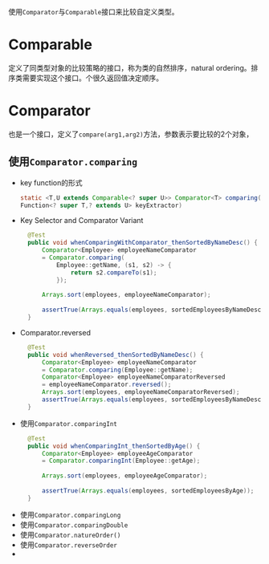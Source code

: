使用`Comparator`与`Comparable`接口来比较自定义类型。
# Comparable
定义了同类型对象的比较策略的接口，称为类的自然排序，natural ordering。排序类需要实现这个接口。个很久返回值决定顺序。
# Comparator
也是一个接口，定义了`compare(arg1,arg2)`方法，参数表示要比较的2个对象，
## 使用`Comparator.comparing`
- key function的形式
    ```java
    static <T,U extends Comparable<? super U>> Comparator<T> comparing(
    Function<? super T,? extends U> keyExtractor)
    ```
- Key Selector and Comparator Variant
  ```java
    @Test
    public void whenComparingWithComparator_thenSortedByNameDesc() {
        Comparator<Employee> employeeNameComparator
        = Comparator.comparing(
            Employee::getName, (s1, s2) -> {
                return s2.compareTo(s1);
            });
        
        Arrays.sort(employees, employeeNameComparator);
        
        assertTrue(Arrays.equals(employees, sortedEmployeesByNameDesc));
    }
  ```
- Comparator.reversed
  ```java
    @Test
    public void whenReversed_thenSortedByNameDesc() {
        Comparator<Employee> employeeNameComparator
        = Comparator.comparing(Employee::getName);
        Comparator<Employee> employeeNameComparatorReversed 
        = employeeNameComparator.reversed();
        Arrays.sort(employees, employeeNameComparatorReversed);
        assertTrue(Arrays.equals(employees, sortedEmployeesByNameDesc));
    }
  ```
- 使用`Comparator.comparingInt`
  ```java
    @Test
    public void whenComparingInt_thenSortedByAge() {
        Comparator<Employee> employeeAgeComparator 
        = Comparator.comparingInt(Employee::getAge);
        
        Arrays.sort(employees, employeeAgeComparator);
        
        assertTrue(Arrays.equals(employees, sortedEmployeesByAge));
    }
  ```
- 使用`Comparator.comparingLong`
- 使用`Comparator.comparingDouble`
- 使用`Comparator.natureOrder()`
- 使用`Comparator.reverseOrder`
- 
